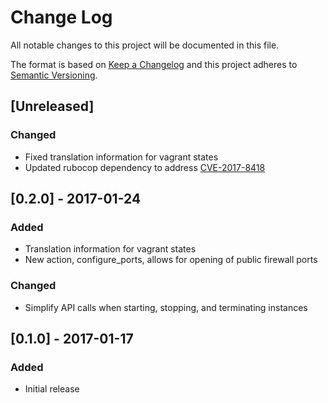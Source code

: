 # Change Log
All notable changes to this project will be documented in this file.

The format is based on [Keep a Changelog](http://keepachangelog.com/)
and this project adheres to [Semantic Versioning](http://semver.org/).

## [Unreleased]
### Changed
- Fixed translation information for vagrant states
- Updated rubocop dependency to address [CVE-2017-8418](https://cve.mitre.org/cgi-bin/cvename.cgi?name=CVE-2017-8418)

## [0.2.0] - 2017-01-24
### Added
- Translation information for vagrant states
- New action, configure_ports, allows for opening of public firewall
  ports

### Changed
- Simplify API calls when starting, stopping, and terminating
  instances

## [0.1.0] - 2017-01-17
### Added
- Initial release

